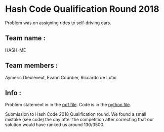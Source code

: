 # Hash Code Qualification Round 2018

Problem was on assigning rides to self-driving cars.

## Team name :

HASH-ME

## Team members :

Aymeric Dieuleveut,
Evann Courdier,
Riccardo de Lutio 

## Info :

Problem statement in in the [pdf file](online_qualification_round_2018.pdf).
Code is in the [python file](hashcodequalification.py).





Submission to Hash Code 2018 Qualification round. We found a small mistake (see code) the day after the competition after correcting that our solution would have ranked us around 130/3500.
